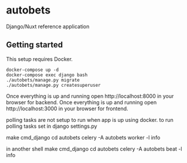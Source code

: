 # autobets
Django/Nuxt reference application


Getting started
---------------

This setup requires Docker.

```
docker-compose up -d
docker-compose exec django bash
./autobets/manage.py migrate
./autobets/manage.py createsuperuser

```

Once everything is up and running open http://localhost:8000 in your browser for backend.
Once everything is up and running open http://localhost:3000 in your browser for frontend.


polling tasks are not setup to run when app is up using docker.
to run polling tasks set in django settings.py

make cmd_django
cd autobets
celery -A autobets worker -l info

in another shell 
make cmd_django
cd autobets
celery -A autobets beat -l info







